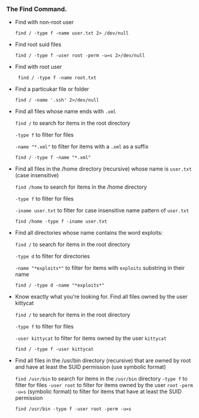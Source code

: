 ### The Find Command.

* Find with non-root user
  
  ```find / -type f -name user.txt 2> /dev/null``` 
  
* Find root suid files
  
  ```find / -type f -user root -perm -u=s 2>/dev/null```
  
* Find with root user
 
  ``` find / -type f -name root.txt```
  
* Find a particukar file or folder 
  
  ```find / -name '.ssh' 2>/dev/null```
  
* Find all files whose name ends with ```.xml```

    ```find /``` to search for items in the root directory
    
    ```-type f``` to filter for files
    
    ```-name "*.xml"``` to filter for items with a ```.xml``` as a suffix

    ```find / -type f -name "*.xml"```  
* Find all files in the /home directory (recursive) whose name is ```user.txt``` (case insensitive)

    ```find /home``` to search for items in the /home directory
    
    ```-type f``` to filter for files
    
    ```-iname user.txt``` to filter for case insensitive name pattern of ```user.txt```

   ```find /home -type f -iname user.txt```

* Find all directories whose name contains the word exploits:

    ```find /``` to search for items in the root directory
    
    ```-type d``` to filter for directories
    
    ```-name "*exploits*"``` to filter for items with ```exploits``` substring in their name

   ```find / -type d -name "*exploits*"```
   
* Know exactly what you're looking for. Find all files owned by the user kittycat

    ```find /``` to search for items in the root directory
    
    ```-type f``` to filter for files
    
    ```-user kittycat``` to filter for items owned by the user ```kittycat```

   ```find / -type f -user kittycat```
   
* Find all files in the /usr/bin directory (recursive) that are owned by root and have at least the SUID permission (use symbolic format)

    ```find /usr/bin``` to search for items in the ```/usr/bin``` directory
    ```-type f``` to filter for files
    ```-user root``` to filter for items owned by the user ```root```
    ```-perm -u=s``` (symbolic format) to filter for items that have at least the SUID permission

   ```find /usr/bin -type f -user root -perm -u=s```  
   
